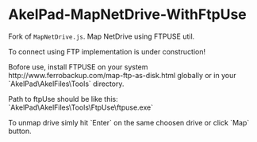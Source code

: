# AkelPad-MapNetDrive-WithFtpUse
Fork of `MapNetDrive.js`. Map NetDrive using FTPUSE util.

<p>To connect using FTP implementation is under construction!</p>
<p>Bofore use, install FTPUSE on your system http://www.ferrobackup.com/map-ftp-as-disk.html globally or in your `AkelPad\AkelFiles\Tools` directory.</p>
<p>Path to ftpUse should be like this: `AkelPad\AkelFiles\Tools\FtpUse\ftpuse.exe`</p>
<p>To unmap drive simly hit `Enter` on the same choosen drive or click `Map` button.</p>
